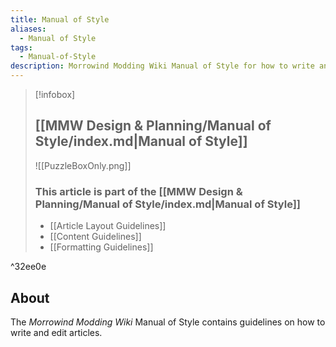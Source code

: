 ```yaml
---
title: Manual of Style
aliases:
  - Manual of Style
tags:
  - Manual-of-Style
description: Morrowind Modding Wiki Manual of Style for how to write and edit articles
---
```

> [!infobox]
> 
> ## [[MMW Design & Planning/Manual of Style/index.md|Manual of Style]]
> 
> ![[PuzzleBoxOnly.png]]
> 
> ### This article is part of the [[MMW Design & Planning/Manual of Style/index.md|Manual of Style]]
> 
> - [[Article Layout Guidelines]]
> - [[Content Guidelines]]
> - [[Formatting Guidelines]]

^32ee0e

## About

The _Morrowind Modding Wiki_ Manual of Style contains guidelines on how to write and edit articles.
